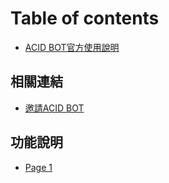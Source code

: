 # Table of contents

* [ACID BOT官方使用說明](README.md)

## 相關連結 <a href="#link" id="link"></a>

* [邀請ACID BOT](link/yao-qing-acid-bot.md)

## 功能說明 <a href="#function-help" id="function-help"></a>

* [Page 1](function-help/page-1.md)
